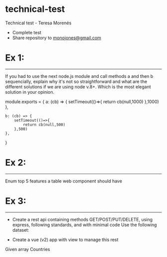# technical-test
Technical test - Teresa Morenés

- Complete test
- Share repository to monojones@gmail.com

# Ex 1:
-----
If you had to use the next node.js module and call methods a and then b sequencially, explain why it's not so straightforward and what are the different solutions if we are using node v.8+.
Which is the most elegant solution in your opinion.

module.exports = {
    a: (cb) => {
        setTimeout(()=>{
            return cb(null,1000)
        },1000)
    },

    b: (cb) => {
        setTimeout(()=>{
            return cb(null,500)
        },500)
    },
}

# Ex 2:
-----
Enum top 5 features a table web component should have


# Ex 3:
-----

- Create a rest api containing methods GET/POST/PUT/DELETE, using express, following standards, and with minimal code
Use the following dataset:

- Create a vue (v2) app with view to manage this rest

Given array Countries
